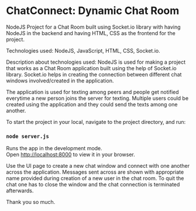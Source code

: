 # ChatConnect: Dynamic Chat Room
NodeJS Project for a Chat Room built using Socket.io library with having NodeJS in the backend and having HTML, CSS as the frontend for the project.

Technologies used: NodeJS, JavaScript, HTML, CSS, Socket.io.

Description about technologies used:
NodeJS is used for making a project that works as a Chat Room application built using the help of Socket.io library. Socket.io helps in creating the connection between different chat windows involved/created in the application.

The application is used for texting among peers and people get notified everytime a new person joins the server for texting. Multiple users could be created using the application and they could send the texts among one another.


To start the project in your local, navigate to the project directory, and run:

### `node server.js`
Runs the app in the development mode.\
Open [http://localhost:8000](http://localhost:8000) to view it in your browser.


Use the UI page to create a new chat window and connect with one another across the application. Messages sent across are shown with appropriate name provided during creation of a new user in the chat room.
To quit the chat one has to close the window and the chat connection is terminated afterwards.

Thank you so much.
